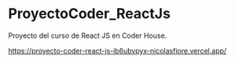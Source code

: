 # ProyectoCoder_ReactJs
Proyecto del curso de React JS en Coder House. 

https://proyecto-coder-react-js-ib6ubvpyx-nicolasfiore.vercel.app/
